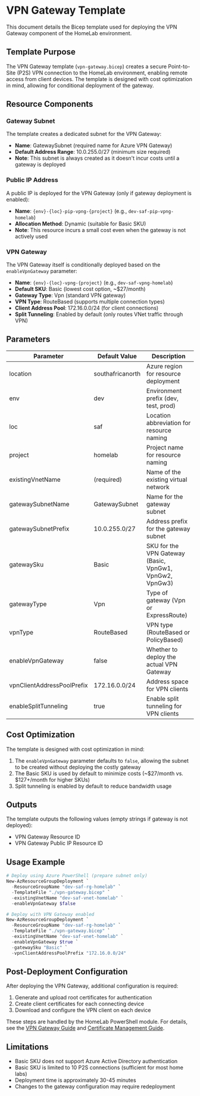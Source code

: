 # VPN Gateway Template

This document details the Bicep template used for deploying the VPN Gateway component of the HomeLab environment.

## Template Purpose

The VPN Gateway template (`vpn-gateway.bicep`) creates a secure Point-to-Site (P2S) VPN connection to the HomeLab environment, enabling remote access from client devices. The template is designed with cost optimization in mind, allowing for conditional deployment of the gateway.

## Resource Components

### Gateway Subnet

The template creates a dedicated subnet for the VPN Gateway:

- **Name**: GatewaySubnet (required name for Azure VPN Gateway)
- **Default Address Range**: 10.0.255.0/27 (minimum size required)
- **Note**: This subnet is always created as it doesn't incur costs until a gateway is deployed

### Public IP Address

A public IP is deployed for the VPN Gateway (only if gateway deployment is enabled):

- **Name**: `{env}-{loc}-pip-vpng-{project}` (e.g., `dev-saf-pip-vpng-homelab`)
- **Allocation Method**: Dynamic (suitable for Basic SKU)
- **Note**: This resource incurs a small cost even when the gateway is not actively used

### VPN Gateway

The VPN Gateway itself is conditionally deployed based on the `enableVpnGateway` parameter:

- **Name**: `{env}-{loc}-vpng-{project}` (e.g., `dev-saf-vpng-homelab`)
- **Default SKU**: Basic (lowest cost option, ~$27/month)
- **Gateway Type**: Vpn (standard VPN gateway)
- **VPN Type**: RouteBased (supports multiple connection types)
- **Client Address Pool**: 172.16.0.0/24 (for client connections)
- **Split Tunneling**: Enabled by default (only routes VNet traffic through VPN)

## Parameters

| Parameter | Default Value | Description |
|-----------|---------------|-------------|
| location | southafricanorth | Azure region for resource deployment |
| env | dev | Environment prefix (dev, test, prod) |
| loc | saf | Location abbreviation for resource naming |
| project | homelab | Project name for resource naming |
| existingVnetName | (required) | Name of the existing virtual network |
| gatewaySubnetName | GatewaySubnet | Name for the gateway subnet |
| gatewaySubnetPrefix | 10.0.255.0/27 | Address prefix for the gateway subnet |
| gatewaySku | Basic | SKU for the VPN Gateway (Basic, VpnGw1, VpnGw2, VpnGw3) |
| gatewayType | Vpn | Type of gateway (Vpn or ExpressRoute) |
| vpnType | RouteBased | VPN type (RouteBased or PolicyBased) |
| enableVpnGateway | false | Whether to deploy the actual VPN Gateway |
| vpnClientAddressPoolPrefix | 172.16.0.0/24 | Address space for VPN clients |
| enableSplitTunneling | true | Enable split tunneling for VPN clients |

## Cost Optimization

The template is designed with cost optimization in mind:

1. The `enableVpnGateway` parameter defaults to `false`, allowing the subnet to be created without deploying the costly gateway
2. The Basic SKU is used by default to minimize costs (~$27/month vs. $127+/month for higher SKUs)
3. Split tunneling is enabled by default to reduce bandwidth usage

## Outputs

The template outputs the following values (empty strings if gateway is not deployed):

- VPN Gateway Resource ID
- VPN Gateway Public IP Resource ID

## Usage Example

```powershell
# Deploy using Azure PowerShell (prepare subnet only)
New-AzResourceGroupDeployment `
  -ResourceGroupName "dev-saf-rg-homelab" `
  -TemplateFile "./vpn-gateway.bicep" `
  -existingVnetName "dev-saf-vnet-homelab" `
  -enableVpnGateway $false

# Deploy with VPN Gateway enabled
New-AzResourceGroupDeployment `
  -ResourceGroupName "dev-saf-rg-homelab" `
  -TemplateFile "./vpn-gateway.bicep" `
  -existingVnetName "dev-saf-vnet-homelab" `
  -enableVpnGateway $true `
  -gatewaySku "Basic" `
  -vpnClientAddressPoolPrefix "172.16.0.0/24"
```

## Post-Deployment Configuration

After deploying the VPN Gateway, additional configuration is required:

1. Generate and upload root certificates for authentication
2. Create client certificates for each connecting device
3. Download and configure the VPN client on each device

These steps are handled by the HomeLab PowerShell module. For details, see the [VPN Gateway Guide](../networking/vpn-gateway.md) and [Certificate Management Guide](../security/client-certificate-management.md).

## Limitations

- Basic SKU does not support Azure Active Directory authentication
- Basic SKU is limited to 10 P2S connections (sufficient for most home labs)
- Deployment time is approximately 30-45 minutes
- Changes to the gateway configuration may require redeployment
